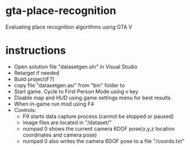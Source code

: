 # gta-place-recognition
Evaluating place recognition algorithms using GTA V

# instructions
- Open solution file "datasetgen.sln" in Visual Studio
- Retarget if needed
- Build project(F7)
- copy file "datasetgen.asi" from "bin" folder to <GTA V root directory>
- Start game. Cycle to First Person Mode using v key
- Disable map and HUD using game settings menu for best results
- When in-game run mod using F4
- Controls: 
	- F9 starts data capture process (cannot be stopped or paused)
	- image files are located in "<GTA V root directory>/dataset/"
	- numpad 0 shows the current camera 6DOF pose(x,y,z location coordinates and camera pose)
	- numpad 0 also writes the camera 6DOF pose to a file "<GTA V root directory>/coords.txt"